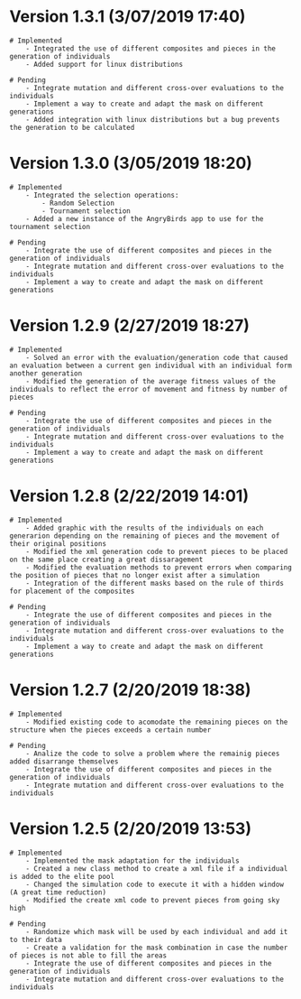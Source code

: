 # Version 1.3.1 (3/07/2019 17:40)
    # Implemented
        - Integrated the use of different composites and pieces in the generation of individuals
        - Added support for linux distributions
    
    # Pending
        - Integrate mutation and different cross-over evaluations to the individuals
        - Implement a way to create and adapt the mask on different generations
        - Added integration with linux distributions but a bug prevents the generation to be calculated

# Version 1.3.0 (3/05/2019 18:20)
    # Implemented
        - Integrated the selection operations:
            - Random Selection
            - Tournament selection
        - Added a new instance of the AngryBirds app to use for the tournament selection
    
    # Pending
        - Integrate the use of different composites and pieces in the generation of individuals
        - Integrate mutation and different cross-over evaluations to the individuals
        - Implement a way to create and adapt the mask on different generations

# Version 1.2.9 (2/27/2019 18:27)
    # Implemented
        - Solved an error with the evaluation/generation code that caused an evaluation between a current gen individual with an individual form another generation
        - Modified the generation of the average fitness values of the individuals to reflect the error of movement and fitness by number of pieces
    
    # Pending
        - Integrate the use of different composites and pieces in the generation of individuals
        - Integrate mutation and different cross-over evaluations to the individuals
        - Implement a way to create and adapt the mask on different generations

# Version 1.2.8 (2/22/2019 14:01)
    # Implemented
        - Added graphic with the results of the individuals on each generarion depending on the remaining of pieces and the movement of their original positions
        - Modified the xml generation code to prevent pieces to be placed on the same place creating a great dissaragement
        - Modified the evaluation methods to prevent errors when comparing the position of pieces that no longer exist after a simulation
        - Integration of the different masks based on the rule of thirds for placement of the composites
    
    # Pending
        - Integrate the use of different composites and pieces in the generation of individuals
        - Integrate mutation and different cross-over evaluations to the individuals
        - Implement a way to create and adapt the mask on different generations

# Version 1.2.7 (2/20/2019 18:38)
    # Implemented
        - Modified existing code to acomodate the remaining pieces on the structure when the pieces exceeds a certain number

    # Pending
        - Analize the code to solve a problem where the remainig pieces added disarrange themselves
        - Integrate the use of different composites and pieces in the generation of individuals
        - Integrate mutation and different cross-over evaluations to the individuals

# Version 1.2.5 (2/20/2019 13:53)
    # Implemented
        - Implemented the mask adaptation for the individuals
        - Created a new class method to create a xml file if a individual is added to the elite pool
        - Changed the simulation code to execute it with a hidden window (A great time reduction)
        - Modified the create xml code to prevent pieces from going sky high

    # Pending
        - Randomize which mask will be used by each individual and add it to their data
        - Create a validation for the mask combination in case the number of pieces is not able to fill the areas
        - Integrate the use of different composites and pieces in the generation of individuals
        - Integrate mutation and different cross-over evaluations to the individuals